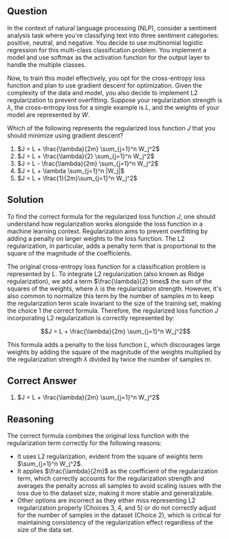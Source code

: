 ## Question
In the context of natural language processing (NLP), consider a sentiment analysis task where you're classifying text into three sentiment categories: positive, neutral, and negative. You decide to use multinomial logistic regression for this multi-class classification problem. You implement a model and use softmax as the activation function for the output layer to handle the multiple classes. 

Now, to train this model effectively, you opt for the cross-entropy loss function and plan to use gradient descent for optimization. Given the complexity of the data and model, you also decide to implement L2 regularization to prevent overfitting. Suppose your regularization strength is $\lambda$, the cross-entropy loss for a single example is $L$, and the weights of your model are represented by $W$.

Which of the following represents the regularized loss function $J$ that you should minimize using gradient descent?

1. $J = L + \frac{\lambda}{2m} \sum_{j=1}^n W_j^2$
2. $J = L + \frac{\lambda}{2} \sum_{j=1}^n W_j^2$
3. $J = L - \frac{\lambda}{2m} \sum_{j=1}^n W_j^2$
4. $J = L + \lambda \sum_{j=1}^n |W_j|$
5. $J = L + \frac{1}{2m}\sum_{j=1}^n W_j^2$

## Solution
To find the correct formula for the regularized loss function $J$, one should understand how regularization works alongside the loss function in a machine learning context. Regularization aims to prevent overfitting by adding a penalty on larger weights to the loss function. The L2 regularization, in particular, adds a penalty term that is proportional to the square of the magnitude of the coefficients.

The original cross-entropy loss function for a classification problem is represented by $L$. To integrate L2 regularization (also known as Ridge regularization), we add a term $\frac{\lambda}{2} times$ the sum of the squares of the weights, where $\lambda$ is the regularization strength. However, it's also common to normalize this term by the number of samples $m$ to keep the regularization term scale invariant to the size of the training set, making the choice 1 the correct formula. Therefore, the regularized loss function $J$ incorporating L2 regularization is correctly represented by:

$$J = L + \frac{\lambda}{2m} \sum_{j=1}^n W_j^2$$

This formula adds a penalty to the loss function $L$, which discourages large weights by adding the square of the magnitude of the weights multiplied by the regularization strength $\lambda$ divided by twice the number of samples $m$.

## Correct Answer
1. $J = L + \frac{\lambda}{2m} \sum_{j=1}^n W_j^2$

## Reasoning
The correct formula combines the original loss function with the regularization term correctly for the following reasons:
- It uses L2 regularization, evident from the square of weights term $\sum_{j=1}^n W_j^2$.
- It applies $\frac{\lambda}{2m}$ as the coefficient of the regularization term, which correctly accounts for the regularization strength and averages the penalty across all samples to avoid scaling issues with the loss due to the dataset size, making it more stable and generalizable.
- Other options are incorrect as they either miss representing L2 regularization properly (Choices 3, 4, and 5) or do not correctly adjust for the number of samples in the dataset (Choice 2), which is critical for maintaining consistency of the regularization effect regardless of the size of the data set.
